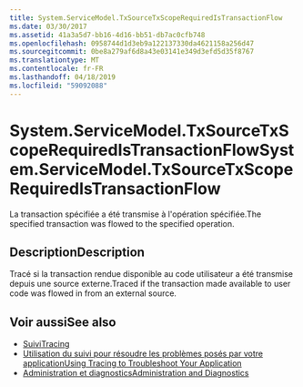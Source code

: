 ```yaml
---
title: System.ServiceModel.TxSourceTxScopeRequiredIsTransactionFlow
ms.date: 03/30/2017
ms.assetid: 41a3a5d7-bb16-4d16-bb51-db7ac0cfb748
ms.openlocfilehash: 0958744d1d3eb9a122137330da4621158a256d47
ms.sourcegitcommit: 0be8a279af6d8a43e03141e349d3efd5d35f8767
ms.translationtype: MT
ms.contentlocale: fr-FR
ms.lasthandoff: 04/18/2019
ms.locfileid: "59092088"
---
```

# <a name="systemservicemodeltxsourcetxscoperequiredistransactionflow"></a><span data-ttu-id="a66b2-102">System.ServiceModel.TxSourceTxScopeRequiredIsTransactionFlow</span><span class="sxs-lookup"><span data-stu-id="a66b2-102">System.ServiceModel.TxSourceTxScopeRequiredIsTransactionFlow</span></span>
<span data-ttu-id="a66b2-103">La transaction spécifiée a été transmise à l'opération spécifiée.</span><span class="sxs-lookup"><span data-stu-id="a66b2-103">The specified transaction was flowed to the specified operation.</span></span>  
  
## <a name="description"></a><span data-ttu-id="a66b2-104">Description</span><span class="sxs-lookup"><span data-stu-id="a66b2-104">Description</span></span>  
 <span data-ttu-id="a66b2-105">Tracé si la transaction rendue disponible au code utilisateur a été transmise depuis une source externe.</span><span class="sxs-lookup"><span data-stu-id="a66b2-105">Traced if the transaction made available to user code was flowed in from an external source.</span></span>  
  
## <a name="see-also"></a><span data-ttu-id="a66b2-106">Voir aussi</span><span class="sxs-lookup"><span data-stu-id="a66b2-106">See also</span></span>

- [<span data-ttu-id="a66b2-107">Suivi</span><span class="sxs-lookup"><span data-stu-id="a66b2-107">Tracing</span></span>](../../../../../docs/framework/wcf/diagnostics/tracing/index.md)
- [<span data-ttu-id="a66b2-108">Utilisation du suivi pour résoudre les problèmes posés par votre application</span><span class="sxs-lookup"><span data-stu-id="a66b2-108">Using Tracing to Troubleshoot Your Application</span></span>](../../../../../docs/framework/wcf/diagnostics/tracing/using-tracing-to-troubleshoot-your-application.md)
- [<span data-ttu-id="a66b2-109">Administration et diagnostics</span><span class="sxs-lookup"><span data-stu-id="a66b2-109">Administration and Diagnostics</span></span>](../../../../../docs/framework/wcf/diagnostics/index.md)

